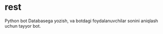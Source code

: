 # rest
 Python bot
Databasega yozish, va botdagi foydalanuvchilar sonini aniqlash uchun tayyor bot.

